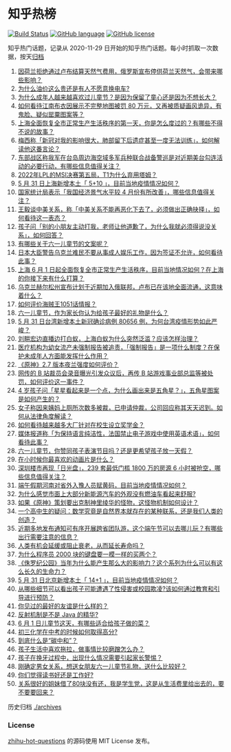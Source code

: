 # 知乎热榜
[![Build Status](https://github.com/ToWeLong/zhihu-hot-questions/workflows/CI/badge.svg)](https://github.com/ToWeLong/zhihu-hot-questions/actions)
[![GitHub language](https://img.shields.io/badge/language-golang-orange.svg)](https://golang.org/)
[![GitHub license](https://img.shields.io/github/license/ToWeLong/zhihu-hot-questions)](https://github.com/ToWeLong/zhihu-hot-questions/blob/main/LICENSE)

知乎热门话题，记录从 2020-11-29 日开始的知乎热门话题。每小时抓取一次数据，按天[归档](./archives)

<!-- BEGIN -->

1. [因荷兰拒绝通过卢布结算天然气费用，俄罗斯宣布停供荷兰天然气，会带来哪些影响？](https://www.zhihu.com/question/535392590)
1. [为什么油价这么贵还是有人不愿意换电车?](https://www.zhihu.com/question/525553049)
1. [为什么成年人越来越喜欢过儿童节？是因为保留了童心还是因为不想长大？](https://www.zhihu.com/question/462552077)
1. [如何看待江南布衣因展示不完整地图被罚 80 万元，又再被质疑画风诡异，有鬼脸、疑似罂粟图案等？](https://www.zhihu.com/question/535411301)
1. [上海全面恢复全市正常生产生活秩序的第一天，你是怎么度过的？有哪些不得不说的故事？](https://www.zhihu.com/question/535549507)
1. [梅西称「新冠对我的影响很大，肺部留下后遗症甚至一度无法训练」，如何解读他这番言论？](https://www.zhihu.com/question/535426826)
1. [东部战区称我军在台岛周边海空域多军兵种联合战备警巡是对近期美台勾连活动的必要行动，有哪些信息值得关注？](https://www.zhihu.com/question/535554412)
1. [2022年LPL的MSI决赛第五局，T1为什么弃用塔姆？](https://www.zhihu.com/question/535161024)
1. [5 月 31 日上海新增本土「 5+10 」，目前当地疫情情况如何？](https://www.zhihu.com/question/535549904)
1. [国家统计局表示「我国经济景气水平较 4 月份有所改善」，哪些信息值得关注？](https://www.zhihu.com/question/535390947)
1. [王毅谈中美关系，称「中美关系不能再恶化下去了，必须做出正确抉择」，如何看待这一表态？](https://www.zhihu.com/question/535428319)
1. [孩子问「别的小朋友主动打我，老师让他道歉了，为什么我就必须得说没关系」，如何回答？](https://www.zhihu.com/question/534678898)
1. [有哪些关于六一儿童节的文案呢？](https://www.zhihu.com/question/532368958)
1. [日本大臣警告乌克兰难民不要从事成人娱乐工作，因为签证不允许，如何看待此事？](https://www.zhihu.com/question/535414742)
1. [上海 6 月 1 日起全面恢复全市正常生产生活秩序，目前当地情况如何？在上海的你接下来有什么打算？](https://www.zhihu.com/question/535396676)
1. [乌克兰赫尔松州宣布计划于近期加入俄联邦，卢布已在该地全面流通，这意味着什么？](https://www.zhihu.com/question/535553421)
1. [如何评价海贼王1051话情报？](https://www.zhihu.com/question/535548682)
1. [六一儿童节，作为家长你认为给孩子最好的礼物是什么？](https://www.zhihu.com/question/534796122)
1. [5 月 31 日台湾新增本土新冠确诊病例 80656 例，为何台湾疫情形势如此严峻？](https://www.zhihu.com/question/535444740)
1. [刘畊宏边直播边打白蚁，上海白蚁为什么突然泛滥？应该怎样治理？](https://www.zhihu.com/question/535217062)
1. [医疗机构为幼女流产未强制报告被追责，「强制报告」是一项什么制度？在保护未成年人方面能发挥什么作用？](https://www.zhihu.com/question/534834108)
1. [《原神》2.7 版本夜兰强度如何评价？](https://www.zhihu.com/question/535415831)
1. [网传的 B 站裁员会录音曝光引发众议后，再传 B 站游戏事业部总监等被处罚，如何评价这一事件？](https://www.zhihu.com/question/535232223)
1. [4 岁孩子问「星星看起来是一个点，为什么画出来是五角星？」，五角星图案是如何产生的？](https://www.zhihu.com/question/532786870)
1. [女子称因来姨妈上厕所次数多被裁，已申请仲裁，公司回应称其天天迟到。如何从法律角度解读？](https://www.zhihu.com/question/535460322)
1. [如何看待越来越多大厂针对在校生设立奖学金？](https://www.zhihu.com/question/535306100)
1. [媒体报道称「为保持语言纯洁性，法国禁止电子游戏中使用英语术语」，如何看待此事？](https://www.zhihu.com/question/535476045)
1. [六一儿童节，你赞同孩子表演节目吗？还是更希望孩子放一天假？](https://www.zhihu.com/question/461976238)
1. [在小时候你最喜欢的动画片是什么？](https://www.zhihu.com/question/367345440)
1. [深圳楼市再现「日光盘」，239 套最低门槛 1800 万的房源 6 小时被抢空，哪些信息值得关注？](https://www.zhihu.com/question/535292841)
1. [端午假期河南对省外入豫人员赋黄码，目前当地疫情情况如何？](https://www.zhihu.com/question/535405381)
1. [为什么感觉市面上大部分新能源汽车的外观没有燃油车看起来舒服?](https://www.zhihu.com/question/534813544)
1. [如果《原神》策划要出克制神里绫华的怪物，这怪物机制如何设计？](https://www.zhihu.com/question/532490427)
1. [一个高中生的疑问：数学究竟是自然界本就存在的某种联系，还是我们人类的创造？](https://www.zhihu.com/question/530184935)
1. [近期多地发布通知可有序开展跨省团队游，这个端午节可以去哪儿玩？有哪些出行需要注意的信息？](https://www.zhihu.com/question/535072082)
1. [人类有机会延缓或阻止衰老，从而延长寿命吗？](https://www.zhihu.com/question/532951738)
1. [为什么程序员 2000 块的键盘要一模一样的买两个？](https://www.zhihu.com/question/535165958)
1. [《侏罗纪公园》当年为什么能产生那么大的影响力？这个系列为什么可以有这么长久的生命力？](https://www.zhihu.com/question/534725774)
1. [5 月 31 日北京新增本土「 14+1 」，目前当地疫情情况如何？](https://www.zhihu.com/question/535550091)
1. [从哪些细节可以看出孩子可能遭遇了性侵害或校园欺凌?该如何通过教育和引导进行预防？](https://www.zhihu.com/question/534288891)
1. [你见过的最好的友谊是什么样的？](https://www.zhihu.com/question/535331803)
1. [反射机制是不是 Java 的精华?](https://www.zhihu.com/question/534659443)
1. [6 月 1 日儿童节这天，有哪些适合给孩子做的菜？](https://www.zhihu.com/question/534805398)
1. [初三化学在中考的时候如何取得高分?](https://www.zhihu.com/question/494051552)
1. [到底什么是“碳中和”？](https://www.zhihu.com/question/454762614)
1. [孩子生活中喜欢拖拉，做事情比较磨蹭怎么办？](https://www.zhihu.com/question/535465873)
1. [孩子在换牙过程中，出现什么情况需要引起家长警惕？](https://www.zhihu.com/question/535513656)
1. [刚确定男女关系，想送女朋友六一儿童节礼物，送什么比较好？](https://www.zhihu.com/question/278905155)
1. [你们觉得读书好还是工作好?](https://www.zhihu.com/question/535416536)
1. [关系很好的姐妹借了80块没有还，我是学生党，这是从生活费里给出去的，要不要要回来？](https://www.zhihu.com/question/535330479)

<!-- END -->

历史归档 [./archives](./archives)


### License
[zhihu-hot-questions](https://github.com/towelong/zhihu-hot-questions) 的源码使用 MIT License 发布。